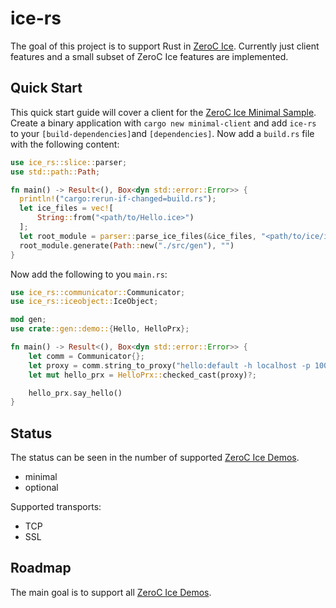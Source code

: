 # ice-rs #

The goal of this project is to support Rust in [ZeroC Ice](https://github.com/zeroc-ice/ice). Currently just client features and a small subset of ZeroC Ice features are implemented. 

## Quick Start ##
This quick start guide will cover a client for the [ZeroC Ice Minimal Sample](https://github.com/zeroc-ice/ice-demos/tree/3.7/python/Ice/minimal). Create a binary application with `cargo new minimal-client` and add `ice-rs` to your `[build-dependencies]`and `[dependencies]`. Now add a `build.rs` file with the following content:

```Rust
use ice_rs::slice::parser;
use std::path::Path;

fn main() -> Result<(), Box<dyn std::error::Error>> {
  println!("cargo:rerun-if-changed=build.rs");
  let ice_files = vec![
      String::from("<path/to/Hello.ice>")
  ];
  let root_module = parser::parse_ice_files(&ice_files, "<path/to/ice/include/dir>")?;
  root_module.generate(Path::new("./src/gen"), "")
}
```

Now add the following to you `main.rs`:
```Rust
use ice_rs::communicator::Communicator;
use ice_rs::iceobject::IceObject;

mod gen;
use crate::gen::demo::{Hello, HelloPrx};

fn main() -> Result<(), Box<dyn std::error::Error>> {
    let comm = Communicator{};
    let proxy = comm.string_to_proxy("hello:default -h localhost -p 10000")?;
    let mut hello_prx = HelloPrx::checked_cast(proxy)?;

    hello_prx.say_hello()
}
```

## Status ##
The status can be seen in the number of supported [ZeroC Ice Demos](http://github.com/zeroc-ice/ice-demos). 

- minimal
- optional

Supported transports:
- TCP
- SSL


## Roadmap ##
The main goal is to support all [ZeroC Ice Demos](http://github.com/zeroc-ice/ice-demos).
